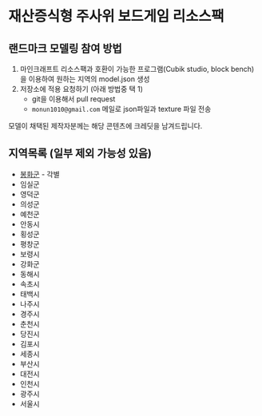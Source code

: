 # 재산증식형 주사위 보드게임 리소스팩

## 랜드마크 모델링 참여 방법
1. 마인크래프트 리소스팩과 호환이 가능한 프로그램(Cubik studio, block bench)을 이용하여 원하는 지역의 model.json 생성
2. 저장소에 적용 요청하기 (아래 방법중 택 1)
   * git을 이용해서 pull request
   * `monun1010@gmail.com` 메일로 json파일과 texture 파일 전송

모델이 채택된 제작자분께는 해당 콘텐츠에 크레딧을 남겨드립니다.

## 지역목록 (일부 제외 가능성 있음)
* [봉화군](https://github.com/monun/speculation-resource-pack/blob/main/assets/minecraft/models/item/bonghwa.json) - 각별
* 임실군
* 영덕군
* 의성군
* 예천군
* 안동시
* 횡성군
* 평창군
* 보령시
* 강화군
* 동해시
* 속초시
* 태백시
* 나주시
* 경주시
* 춘천시
* 당진시
* 김포시
* 세종시
* 부산시
* 대전시
* 인천시
* 광주시
* 서울시
